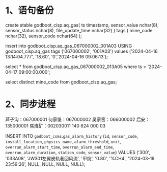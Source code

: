 
# 1、语句备份
create stable godboot_cisp.aq_gas(
	ts timestamp, 
	sensor_value nchar(8), 
	sensor_status nchar(8), 
	file_update_time nchar(32)
) tags (
	mine_code nchar(32), 
	sensor_code nchar(64)
);


insert into godboot_cisp.aq_gas_067000002_001A03 USING godboot_cisp.aq_gas tags ('067000002', '001A03') values ('2024-04-16 13:14:04.777', '18.60', '0','2024-04-16 09:06:13');


select * from  godboot_cisp.aq_gas_067000002_013A05 where ts > '2024-04-17 09:00:00.000';

select distinct mine_code from  godboot_cisp.aq_gas;

# 2、同步进程

芦子沟：067000001
何家堡：067000002
吴家窑：066000002
后安：135000001
焦煤矿：002030011
140 624 000 03


INSERT INTO `godboot_csms`.`gas_alarm_history` (`id`, `sensor_code`, `install_location`, `physics_name`, `alarm_threshold`, `unit`, `overrun_alarm_start_time`, `overrun_alarm_end_time`, `overrun_alarm_duration`, `station_code`, `sensor_value`) VALUES ('300', '033A08', 'JW301左翼皮轨巷回风流', '甲烷', '0.80', '%CH4', '2024-03-19 23:59:26', NULL, NULL, NULL, NULL);
